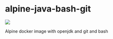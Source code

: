 # alpine-java-bash-git

[![](https://images.microbadger.com/badges/image/making/alpine-java-bash-git.svg)](https://microbadger.com/images/making/alpine-java-bash-git "Get your own image badge on microbadger.com")

Alpine docker image with openjdk and git and bash
